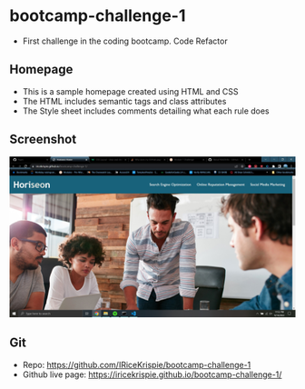 # bootcamp-challenge-1
* First challenge in the coding bootcamp. Code Refactor

## Homepage
* This is a sample homepage created using HTML and CSS
* The HTML includes semantic tags and class attributes
* The Style sheet includes comments detailing what each rule does

## Screenshot
![screenshot of git live page](./Assets/images/screenshot.jpg)
## Git
* Repo: https://github.com/IRiceKrispie/bootcamp-challenge-1
* Github live page: https://iricekrispie.github.io/bootcamp-challenge-1/
